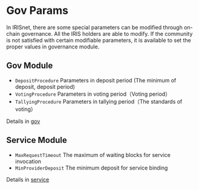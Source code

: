 # Gov Params

In IRISnet, there are some special parameters can be modified through on-chain governance. All the IRIS holders are able to modify. If the community is not satisfied with certain modifiable parameters, it is available to set the proper values in governance module.

## Gov Module

* `DepositProcedure`   Parameters in deposit period (The minimum of deposit, deposit period)
* `VotingProcedure`    Parameters in voting period（Voting period）
* `TallyingProcedure`  Parameters in tallying period（The standards of voting）

Details in [gov](../governancemd)

## Service Module

* `MaxRequestTimeout`   The maximum of waiting blocks for service invocation
* `MinProviderDeposit`  The minimum deposit for service binding

Details in [service](../service.md)
